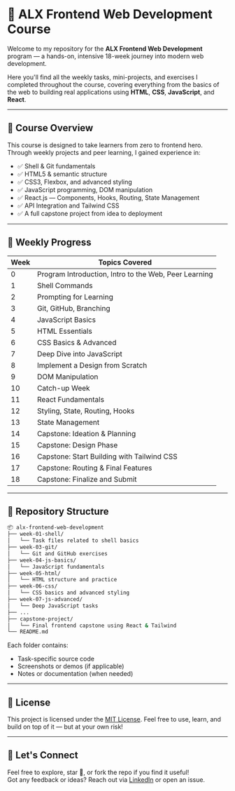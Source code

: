 # 🚀 ALX Frontend Web Development Course

Welcome to my repository for the **ALX Frontend Web Development** program — a hands-on, intensive 18-week journey into modern web development.

Here you'll find all the weekly tasks, mini-projects, and exercises I completed throughout the course, covering everything from the basics of the web to building real applications using **HTML**, **CSS**, **JavaScript**, and **React**.

---

## 🧠 Course Overview

This course is designed to take learners from zero to frontend hero. Through weekly projects and peer learning, I gained experience in:

- ✅ Shell & Git fundamentals
- ✅ HTML5 & semantic structure
- ✅ CSS3, Flexbox, and advanced styling
- ✅ JavaScript programming, DOM manipulation
- ✅ React.js — Components, Hooks, Routing, State Management
- ✅ API Integration and Tailwind CSS
- ✅ A full capstone project from idea to deployment

---

## 📅 Weekly Progress

| Week | Topics Covered |
|------|----------------|
| 0    | Program Introduction, Intro to the Web, Peer Learning |
| 1    | Shell Commands |
| 2    | Prompting for Learning |
| 3    | Git, GitHub, Branching |
| 4    | JavaScript Basics |
| 5    | HTML Essentials |
| 6    | CSS Basics & Advanced |
| 7    | Deep Dive into JavaScript |
| 8    | Implement a Design from Scratch |
| 9    | DOM Manipulation |
| 10   | Catch-up Week |
| 11   | React Fundamentals |
| 12   | Styling, State, Routing, Hooks |
| 13   | State Management |
| 14   | Capstone: Ideation & Planning |
| 15   | Capstone: Design Phase |
| 16   | Capstone: Start Building with Tailwind CSS |
| 17   | Capstone: Routing & Final Features |
| 18   | Capstone: Finalize and Submit |

---

## 📁 Repository Structure

```bash
📦 alx-frontend-web-development
├── week-01-shell/
│   └── Task files related to shell basics
├── week-03-git/
│   └── Git and GitHub exercises
├── week-04-js-basics/
│   └── JavaScript fundamentals
├── week-05-html/
│   └── HTML structure and practice
├── week-06-css/
│   └── CSS basics and advanced styling
├── week-07-js-advanced/
│   └── Deep JavaScript tasks
├── ...
├── capstone-project/
│   └── Final frontend capstone using React & Tailwind
└── README.md
```

Each folder contains:

- Task-specific source code
- Screenshots or demos (if applicable)
- Notes or documentation (when needed)

---

## 📜 License

This project is licensed under the [MIT License](./LICENSE). Feel free to use, learn, and build on top of it — but at your own risk!

---

## 🤝 Let's Connect

Feel free to explore, star 🌟, or fork the repo if you find it useful!  
Got any feedback or ideas? Reach out via [LinkedIn](https://www.linkedin.com/in/abdlrhmanv/) or open an issue.
